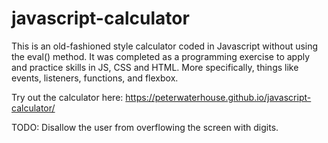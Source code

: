 # javascript-calculator

This is an old-fashioned style calculator coded in Javascript without using the eval() method. It was completed as a programming exercise to apply and practice skills in JS, CSS and HTML. More specifically, things like events, listeners, functions, and flexbox.

Try out the calculator here: https://peterwaterhouse.github.io/javascript-calculator/

TODO: Disallow the user from overflowing the screen with digits.